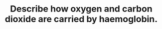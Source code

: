 ---
title: "Describe how oxygen and carbon dioxide are carried by haemoglobin."
entityType: SAQ
exam: PEX
college: ANZCA
year: 2023
sitting: A
question: 10
passRate: 69
EC_expectedDomains:
- "Structure of haemoglobin, relevant to carrying O2 and CO2. This could have been a separate domain, or included under the headings below."
- "O2 transport by Hb"
- "CO2 transport by Hb"
- "Interdependence of O2 and CO2 carriage (i.e. basic mention of Bohr and Haldane effects)"
EC_extraCredit:
- "More detail (e.g. O2 and CO2 Hb dissociation curves, positive cooperativity, detail of Bohr and Haldane effects, Hb structure)"
EC_errorsCommon:
- "Not addressing both O2 and CO2 transport (both were needed to pass)."
- "Extensive discussions of O2 and CO2 transport other than by Hb."
- "Confusion about how carbamino compounds are formed and how H+ is buffered by Hb."
- "Not quantifying the amounts of O2 and CO2 carried by Hb."
- "The structure of Hb was often poorly covered."
- "Confusion about the units for gas content."
---
